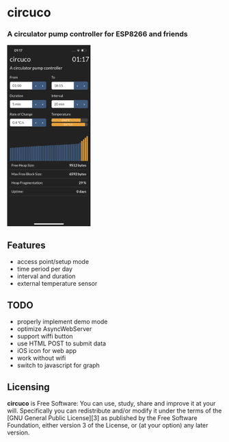 # circuco
### A circulator pump controller for ESP8266 and friends

<img src="https://github.com/mincequi/circuco/blob/main/doc/circuco_main.png" width="195">

## Features
* access point/setup mode
* time period per day
* interval and duration
* external temperature sensor

## TODO
* properly implement demo mode
* optimize AsyncWebServer
* support wiffi button
* use HTML POST to submit data
* iOS icon for web app
* work without wifi
* switch to javascript for graph

## Licensing
**circuco** is Free Software: You can use, study, share and improve it at your
will. Specifically you can redistribute and/or modify it under the terms of the
[GNU General Public License][3] as published by the Free Software Foundation,
either version 3 of the License, or (at your option) any later version.
